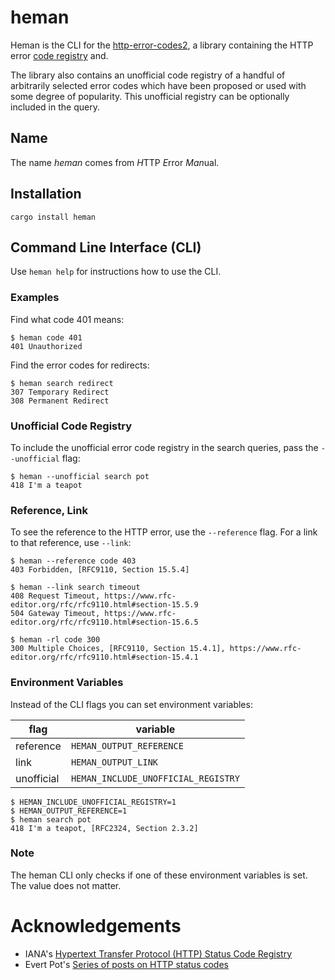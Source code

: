 # heman

Heman is the CLI for the [http-error-codes2][hec2], a library containing the HTTP error [code registry][iana] and.

The library also contains an unofficial code registry of a handful of arbitrarily selected error codes which have been proposed or used with some degree of popularity. This unofficial registry can be optionally included in the query.

## Name

The name *heman* comes from *H*TTP *E*rror *Man*ual.

## Installation

```
cargo install heman
```

## Command Line Interface (CLI)

Use `heman help` for instructions how to use the CLI.

### Examples

Find what code 401 means:

```
$ heman code 401
401 Unauthorized
```

Find the error codes for redirects:

```
$ heman search redirect
307 Temporary Redirect
308 Permanent Redirect
```

### Unofficial Code Registry

To include the unofficial error code registry in the search queries, pass the `--unofficial` flag:

```
$ heman --unofficial search pot
418 I'm a teapot
```

### Reference, Link

To see the reference to the HTTP error, use the `--reference` flag. For a link to that reference, use `--link`:

```
$ heman --reference code 403
403 Forbidden, [RFC9110, Section 15.5.4]

$ heman --link search timeout
408 Request Timeout, https://www.rfc-editor.org/rfc/rfc9110.html#section-15.5.9
504 Gateway Timeout, https://www.rfc-editor.org/rfc/rfc9110.html#section-15.6.5

$ heman -rl code 300
300 Multiple Choices, [RFC9110, Section 15.4.1], https://www.rfc-editor.org/rfc/rfc9110.html#section-15.4.1
```

### Environment Variables

Instead of the CLI flags you can set environment variables:

| flag       | variable                            |
| ---------- | ----------------------------------- |
| reference  | `HEMAN_OUTPUT_REFERENCE`            |
| link       | `HEMAN_OUTPUT_LINK`                 |
| unofficial | `HEMAN_INCLUDE_UNOFFICIAL_REGISTRY` |

```
$ HEMAN_INCLUDE_UNOFFICIAL_REGISTRY=1
$ HEMAN_OUTPUT_REFERENCE=1
$ heman search pot
418 I'm a teapot, [RFC2324, Section 2.3.2]
```

### Note

The heman CLI only checks if one of these environment variables is set. The value does not matter.


# Acknowledgements

* IANA's [Hypertext Transfer Protocol (HTTP) Status Code Registry][iana]
* Evert Pot's [Series of posts on HTTP status codes][evert]

[iana]: https://www.iana.org/assignments/http-status-codes/http-status-codes.xhtml
[evert]: https://evertpot.com/http/
[hec2]: https://crates.io/crate/http-error-codes2/
